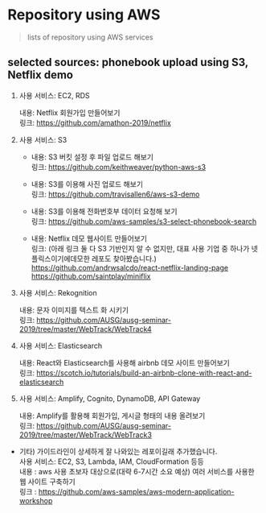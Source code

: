 # Repository using AWS
> lists of repository using AWS services

## selected sources: phonebook upload using S3, Netflix demo

1.	사용 서비스: EC2, RDS

    내용: Netflix 회원가입 만들어보기  
    링크: https://github.com/amathon-2019/netflix

2.	사용 서비스: S3

    - 내용: S3 버킷 설정 후 파일 업로드 해보기  
    링크: https://github.com/keithweaver/python-aws-s3

    - 내용: S3를 이용해 사진 업로드 해보기  
    링크: https://github.com/travisallen6/aws-s3-demo

    - 내용: S3를 이용해 전화번호부 데이터 요청해 보기  
    링크: https://github.com/aws-samples/s3-select-phonebook-search

    - 내용: Netflix 데모 웹사이트 만들어보기  
    링크: (아래 링크 둘 다 S3 기반인지 알 수 없지만, 대표 사용 기업 중 하나가 넷플릭스이기에데모한 레포도 찾아봤습니다.)  
    https://github.com/andrwsalcdo/react-netflix-landing-page  
    https://github.com/saintplay/miniflix

3.	사용 서비스: Rekognition

    내용: 문자 이미지를 텍스트 화 시키기  
    링크: https://github.com/AUSG/ausg-seminar-2019/tree/master/WebTrack/WebTrack4

4.	사용 서비스: Elasticsearch

    내용: React와 Elasticsearch를 사용해 airbnb 데모 사이트 만들어보기  
    링크: https://scotch.io/tutorials/build-an-airbnb-clone-with-react-and-elasticsearch

5.	사용 서비스: Amplify, Cognito, DynamoDB, API Gateway

    내용: Amplify를 활용해 회원가입, 게시글 형태의 내용 올려보기  
    링크: https://github.com/AUSG/ausg-seminar-2019/tree/master/WebTrack/WebTrack3

- 기타) 가이드라인이 상세하게 잘 나와있는 레포이길래 추가했습니다.  
    사용 서비스: EC2, S3, Lambda, IAM, CloudFormation 등등  
    내용 : aws 사용 초보자 대상으로(대략 6-7시간 소요 예상) 여러 서비스를 사용한 웹 사이트 구축하기  
    링크 : https://github.com/aws-samples/aws-modern-application-workshop
    
